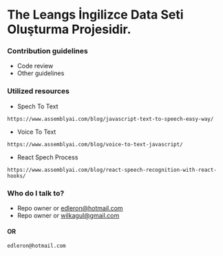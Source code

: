 # The Leangs İngilizce Data Seti Oluşturma Projesidir.

### Contribution guidelines

* Code review
* Other guidelines

### Utilized resources
* Spech To Text 
```
https://www.assemblyai.com/blog/javascript-text-to-speech-easy-way/
```

* Voice To Text 
```
https://www.assemblyai.com/blog/voice-to-text-javascript/
```

* React Spech Process
```
https://www.assemblyai.com/blog/react-speech-recognition-with-react-hooks/
```


### Who do I talk to?

* Repo owner or edleron@hotmail.com
* Repo owner or wilkagul@gmail.com

#### OR 
``` 
edleron@hotmail.com 
